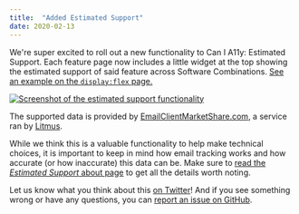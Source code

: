 ```yaml
---
title:  "Added Estimated Support"
date: 2020-02-13
---
```


We're super excited to roll out a new functionality to Can I A11y: Estimated Support. Each feature page now includes a little widget at the top showing the estimated support of said feature across Software Combinations. [See an example on the `display:flex` page.](/features/css-display-flex/)

[![Screenshot of the estimated support functionality](/assets/images/posts/2020-02-13-estimated-support.png)](/features/css-display-flex/)

The supported data is provided by [EmailClientMarketShare.com](https://www.emailclientmarketshare.com), a service ran by [Litmus](https://www.litmus.com).

While we think this is a valuable functionality to help make technical choices, it is important to keep in mind how email tracking works and how accurate (or how inaccurate) this data can be. Make sure to [read the _Estimated Support_ about page](/support/) to get all the details worth noting.

Let us know what you think about this [on Twitter](https://twitter.com/cania11y/)! And if you see something wrong or have any questions, you can [report an issue on GitHub](https://github.com/lemnis/cania11y/issues).